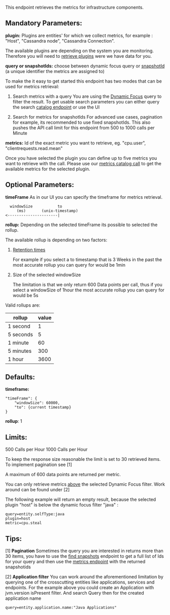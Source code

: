 This endpoint retrieves the metrics for infrastructure components.

## Mandatory Parameters:

**plugin:** Plugins are entities' for which we collect metrics, for example : "Host", "Cassandra node", "Cassandra Connection".

The available plugins are depending on the system you are monitoring. Therefore you will need to [retrieve plugins](https://instana.github.io/openapi/#operation/getPlugins) were we have data for you.

**query or snapshotIds:** choose between dynamic focus query or [snapshotId](https://instana.github.io/openapi/#operation/getSnapshots) (a unique identifier the metrics are assigned to)

To make the it easy to get started this endpoint has two modes that can be used for metrics retrieval:
1. Search metrics with a query
  You are using the [Dynamic Focus](https://docs.instana.io/core_concepts/dynamic_focus/) query to filter the result.
  To get usable search parameters you can either query the search [catalog endpoint](https://instana.github.io/openapi/#operation/getSearchFields) or use the UI
  
1. Search for metrics for snapshotIds
  For advanced use cases, pagination for example, its recommended to use fixed snapshotIds. This also pushes the API call limit for this endpoint from 500 to 1000 calls per Minute

**metrics:** Id of the exact metric you want to retrieve, eg. "cpu.user", "clientrequests.read.mean"

Once you have selected the plugin you can define up to five metrics you want to retrieve with the call.
Please use our [metrics catalog call](https://instana.github.io/openapi/#operation/getMetricsByPlugin) to get the available metrics for the selected plugin.

## Optional Parameters:

**timeFrame** As in our UI you can specify the timeframe for metrics retrieval.
```
  windowSize           to
     (ms)       (unix-timestamp)
<----------------------|
```

**rollup:** Depending on the selected timeFrame its possible to selected the rollup.

The available rollup is depending on two factors:
1. [Retention times](https://docs.instana.io/core_concepts/data_collection/#data-retention)

	For example if you select a to timestamp that is 3 Weeks in the past the most accurate rollup you can query for would be 1min
1. Size of the selected windowSize

	The limitation is that we only return 600 Data points per call, thus if you select a windowSize of 1hour the most accurate rollup you can query for would be 5s
	
Valid rollups are:

| rollup  | value |
| ------------- | ------------- |
| 1 second  | 1 |
| 5 seconds  | 5  |
| 1 minute  | 60 |
| 5 minutes  | 300  |
| 1 hour  | 3600  |


## Defaults:

**timeframe:**
```
"timeFrame": {
	"windowSize": 60000,
	"to": {current timestamp}
}
```

**rollup**: 1

## Limits:

500 Calls per Hour
1000 Calls per Hour

To keep the response size reasonable the limit is set to 30 retrieved items. To implement pagination see [1]

A maximum of 600 data points are returned per metric.

You can only retrieve metrics [above](https://docs.instana.io/core_concepts/dynamic_graph/) the selected Dynamic Focus filter. Work around can be found under [2]

The following example will return an empty result, because the selected plugin "host" is below the dynamic focus filter "java" :
```
query=entity.selfType:java
plugin=host
metric=cpu.steal
```
## Tips:

[1] **Pagination**
Sometimes the query you are interested in returns more than 30 items, you have to use the [find snapshots](https://instana.github.io/openapi/#operation/getSnapshots) endpoint to get a full list of Ids for your query and then use the [metrics endpoint](https://instana.github.io/openapi/#operation/getInfrastructureMetrics) with the returned snapshotids


[2] **Application filter**
You can work around the aforementioned limitation by querying one of the crosscutting entities like applications, services and endpoints. For the example above you could create an Application with jvm.version isPresent filter. And search Query then for the created application name 
```
query=entity.application.name:"Java Applications"
```
